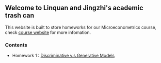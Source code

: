 ## Welcome to Linquan and Jingzhi's academic trash can

This website is built to store homeworks for our Microeconometrics course, check [course website](https://jiamingmao.github.io/data-analysis/) for more infomation.


### Contents

- Homework 1 : [Discriminative v.s Generative Models](https://github.com/jingzhixu/Microeconometrics-From-beginning-to-giving-up/blob/master/HW1.pdf)
